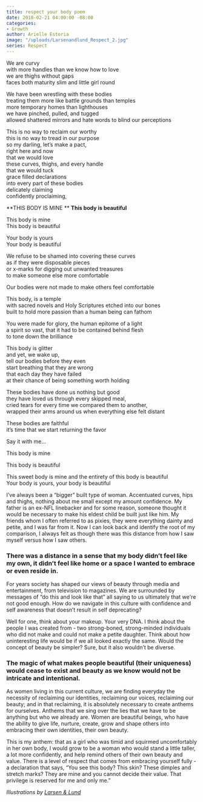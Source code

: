 ```yaml
---
title: respect your body poem
date: 2018-02-21 04:00:00 -08:00
categories:
- Growth
author: Arielle Estoria
image: "/uploads/Larsenandlund_Respect_2.jpg"
series: Respect
---
```


We are curvy  
with more handles than we know how to love  
we are thighs without gaps  
faces both maturity slim and little girl round

We have been wrestling with these bodies  
treating them more like battle grounds than temples  
more temporary homes than lighthouses  
we have pinched, pulled, and tugged  
allowed shattered mirrors and hate words to blind our perceptions

This is no way to reclaim our worthy  
this is no way to tread in our purpose  
so my darling, let’s make a pact,  
right here and now  
that we would love  
these curves, thighs, and every handle  
that we would tuck  
grace filled declarations  
into every part of these bodies  
delicately claiming  
confidently proclaiming,

**THIS BODY IS MINE  **
**This body is beautiful**

This body is mine  
This body is beautiful

Your body is yours  
Your body is beautiful

We refuse to be shamed into covering these curves  
as if they were disposable pieces  
or x-marks for digging out unwanted treasures  
to make someone else more comfortable

Our bodies were not made to make others feel comfortable

This body, is a temple  
with sacred novels and Holy Scriptures etched into our bones  
built to hold more passion than a human being can fathom

You were made for glory, the human epitome of a light  
a spirit so vast, that it had to be contained behind flesh  
to tone down the brilliance

This body is glitter  
and yet, we wake up,  
tell our bodies before they even  
start breathing that they are wrong  
that each day they have failed  
at their chance of being something worth holding

These bodies have done us nothing but good  
they have loved us through every skipped meal,  
cried tears for every time we compared them to another,  
wrapped their arms around us when everything else felt distant

These bodies are faithful  
it’s time that we start returning the favor

Say it with me…

This body is mine

This body is beautiful

This sweet body is mine and the entirety of this body is beautiful  
Your body is yours, your body is beautiful

I’ve always been a “bigger” built type of woman. Accentuated curves, hips and thighs, nothing about me small except my amount confidence. My father is an ex-NFL linebacker and for some reason, someone thought it would be necessary to make his eldest child be built just like him. My friends whom I often referred to as pixies, they were everything dainty and petite, and I was far from it. Now I can look back and identify the root of my comparison, I always felt as though there was this distance from how I saw myself versus how I saw others.

### There was a distance in a sense that my body didn’t feel like my own, it didn’t feel like home or a space I wanted to embrace or even reside in.

For years society has shaped our views of beauty through media and entertainment, from television to magazines. We are surrounded by messages of “do this and look like that” all saying to us ultimately that we're not good enough. How do we navigate in this culture with confidence and self awareness that doesn’t result in self deprecating?

Well for one, think about your makeup. Your very DNA. I think about the people I was created from - two strong-boned, strong-minded individuals who did not make and could not make a petite daughter. Think about how uninteresting life would be if we all looked exactly the same. Would the concept of beauty be simpler? Sure, but it also wouldn’t be diverse.

### The magic of what makes people beautiful (their uniqueness) would cease to exist and beauty as we know would not be intricate and intentional.

As women living in this current culture, we are finding everyday the necessity of reclaiming our identities, reclaiming our voices, reclaiming our beauty; and in that reclaiming, it is absolutely necessary to create anthems for ourselves. Anthems that we sing over the lies that we have to be anything but who we already are. Women are beautiful beings, who have the ability to give life, nurture, create, grow and shape others into embracing their own identities, their own beauty.

This is my anthem: that as a girl who was timid and squirmed uncomfortably in her own body, I would grow to be a woman who would stand a little taller, a lot more confidently, and help remind others of their own beauty and value. There is a level of respect that comes from embracing yourself fully - a declaration that says, “You see this body? This skin? These dimples and stretch marks? They are mine and you cannot decide their value. That privilege is reserved for me and only me.”

*Illustrations by [Larsen & Lund](http://www.larsenandlund.com/)*